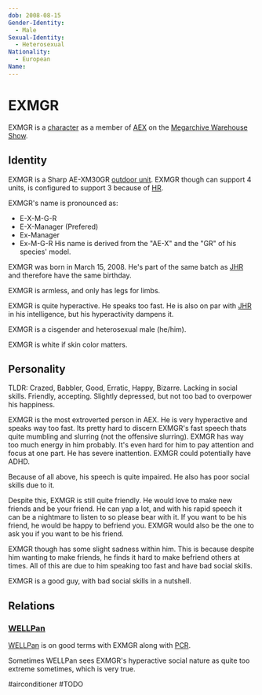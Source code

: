 ```yaml
---
dob: 2008-08-15
Gender-Identity:
  - Male
Sexual-Identity:
  - Heterosexual
Nationality:
  - European
Name:
---
```

# EXMGR

EXMGR is a [character](../../../Characters.md) as a member of [AEX](AEX.md) on the [Megarchive Warehouse Show](../../../../Megarchive%20Warehouse%20Show/Megarchive%20Warehouse%20Show.md).
## Identity

EXMGR is a Sharp AE-XM30GR [outdoor unit](../../../Species/Air%20Conditioners.md). EXMGR though can support 4 units, is configured to support 3 because of [HR](HR.md). 

EXMGR's name is pronounced as:
- E-X-M-G-R
- E-X-Manager (Prefered)
- Ex-Manager
- Ex-M-G-R
His name is derived from the "AE-X" and the "GR" of his species' model.

EXMGR was born in March 15, 2008. He's part of the same batch as [JHR](JHR.md) and therefore have the same birthday.

EXMGR is armless, and only has legs for limbs.

EXMGR is quite hyperactive. He speaks too fast. He is also on par with [JHR](JHR.md) in his intelligence, but his hyperactivity dampens it.

EXMGR is a cisgender and heterosexual male (he/him).

EXMGR is white if skin color matters.

## Personality

TLDR: Crazed, Babbler, Good, Erratic, Happy, Bizarre. Lacking in social skills. Friendly, accepting. Slightly depressed, but not too bad to overpower his happiness.

EXMGR is the most extroverted person in AEX. He is very hyperactive and speaks way too fast. Its pretty hard to discern EXMGR's fast speech thats quite mumbling and slurring (not the offensive slurring). EXMGR has way too much energy in him probably. It's even hard for him to pay attention and focus at one part. He has severe inattention. EXMGR could potentially have ADHD.

Because of all above, his speech is quite impaired. He also has poor social skills due to it.

Despite this, EXMGR is still quite friendly. He would love to make new friends and be your friend. He can yap a lot, and with his rapid speech it can be a nightmare to listen to so please bear with it. If you want to be his friend, he would be happy to befriend you. EXMGR would also be the one to ask you if you want to be his friend.

EXMGR though has some slight sadness within him. This is because despite him wanting to make friends, he finds it hard to make befriend others at times. All of this are due to him speaking too fast and have bad social skills.

EXMGR is a good guy, with bad social skills in a nutshell.

## Relations

### [WELLPan](../WELLPan.md)

[WELLPan](../WELLPan.md) is on good terms with EXMGR along with [PCR](PCR.md).

Sometimes WELLPan sees EXMGR's hyperactive social nature as quite too extreme sometimes, which is very true.

#airconditioner #TODO 